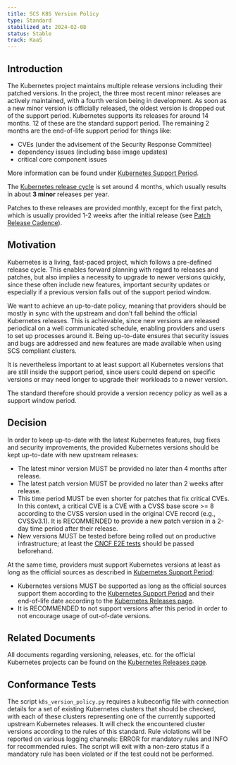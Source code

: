 ```yaml
---
title: SCS K8S Version Policy
type: Standard
stabilized_at: 2024-02-08
status: Stable
track: KaaS
---
```


## Introduction

The Kubernetes project maintains multiple release versions including their patched versions.
In the project, the three most recent minor releases are actively maintained, with a fourth
version being in development. As soon as a new minor version is officially released,
the oldest version is dropped out of the support period.
Kubernetes supports its releases for around 14 months. 12 of these are the standard
support period. The remaining 2 months are the end-of-life support period for things like:

- CVEs (under the advisement of the Security Response Committee)
- dependency issues (including base image updates)
- critical core component issues

More information can be found under [Kubernetes Support Period][k8s-support-period].

The [Kubernetes release cycle][k8s-release-cycle] is set around 4 months, which
usually results in about **3 minor** releases per year.

Patches to these releases are provided monthly, except for the first patch,
which is usually provided 1-2 weeks after the initial release (see [Patch Release
Cadence][k8s-release-cadence]).

## Motivation

Kubernetes is a living, fast-paced project, which follows a pre-defined release cycle.
This enables forward planning with regard to releases and patches, but also implies a
necessity to upgrade to newer versions quickly, since these often include new features,
important security updates or especially if a previous version falls out of the support
period window.

We want to achieve an up-to-date policy, meaning that providers should be mostly in
sync with the upstream and don't fall behind the official Kubernetes releases.
This is achievable, since new versions are released periodical on a well communicated
schedule, enabling providers and users to set up processes around it.
Being up-to-date ensures that security issues and bugs are addressed and new features
are made available when using SCS compliant clusters.

It is nevertheless important to at least support all Kubernetes versions that are still
inside the support period, since users could depend on specific versions or may need
longer to upgrade their workloads to a newer version.

The standard therefore should provide a version recency policy as well as a support
window period.

## Decision

In order to keep up-to-date with the latest Kubernetes features, bug fixes and security improvements,
the provided Kubernetes versions should be kept up-to-date with new upstream releases:

- The latest minor version MUST be provided no later than 4 months after release.
- The latest patch version MUST be provided no later than 2 weeks after release.
- This time period MUST be even shorter for patches that fix critical CVEs.
  In this context, a critical CVE is a CVE with a CVSS base score >= 8 according
  to the CVSS version used in the original CVE record (e.g., CVSSv3.1).
  It is RECOMMENDED to provide a new patch version in a 2-day time period after their release.
- New versions MUST be tested before being rolled out on productive infrastructure;
  at least the [CNCF E2E tests][cncf-conformance] should be passed beforehand.

At the same time, providers must support Kubernetes versions at least as long as the
official sources as described in [Kubernetes Support Period][k8s-support-period]:

- Kubernetes versions MUST be supported as long as the official sources support them
  according to the [Kubernetes Support Period][k8s-support-period] and their end-of-life
  date according to the [Kubernetes Releases page][k8s-releases].
- It is RECOMMENDED to not support versions after this period in order to not encourage
  usage of out-of-date versions.

## Related Documents

All documents regarding versioning, releases, etc. for the official Kubernetes projects can
be found on the [Kubernetes Releases page][k8s-releases].

## Conformance Tests

The script `k8s_version_policy.py` requires a kubeconfig file with connection details for
a set of existing Kubernetes clusters that should be checked, with each of these clusters
representing one of the currently supported upstream Kubernetes releases.
It will check the encountered cluster versions according to the rules of this standard.
Rule violations will be reported on various logging channels: ERROR for mandatory rules
and INFO for recommended rules.
The script will exit with a non-zero status if a mandatory rule has been violated or if
the test could not be performed.

[k8s-releases]: https://kubernetes.io/releases/
[k8s-release-cycle]: https://kubernetes.io/releases/release/#the-release-cycle
[k8s-release-cadence]: https://kubernetes.io/releases/patch-releases/#cadence
[k8s-support-period]: https://kubernetes.io/releases/patch-releases/#support-period
[cncf-conformance]: https://github.com/cncf/k8s-conformance
